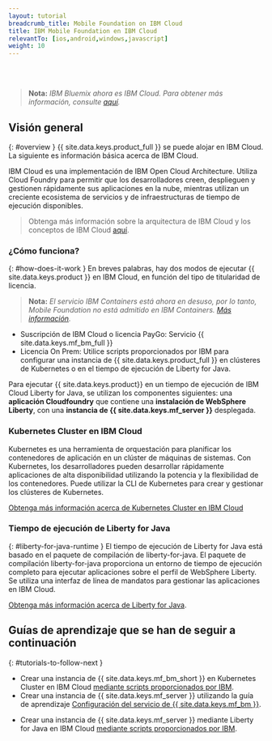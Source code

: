```yaml
---
layout: tutorial
breadcrumb_title: Mobile Foundation on IBM Cloud
title: IBM Mobile Foundation en IBM Cloud
relevantTo: [ios,android,windows,javascript]
weight: 10
---
```

<!-- NLS_CHARSET=UTF-8 -->
<br/><br/>
> **Nota:** *IBM Bluemix ahora es IBM Cloud. Para obtener más información, consulte [aquí](https://www.ibm.com/blogs/bluemix/2017/10/bluemix-is-now-ibm-cloud/).*

## Visión general
{: #overview }
{{ site.data.keys.product_full }} se puede alojar en IBM Cloud. La siguiente es información básica acerca de IBM Cloud.

IBM Cloud es una implementación de IBM Open Cloud Architecture. Utiliza Cloud Foundry para permitir que los desarrolladores creen, desplieguen y gestionen rápidamente sus aplicaciones en la nube, mientras utilizan un creciente ecosistema de servicios y de infraestructuras de tiempo de ejecución disponibles.

> Obtenga más información sobre la arquitectura de IBM Cloud y los conceptos de IBM Cloud [aquí](https://console.bluemix.net/docs/overview/ibm-cloud.html#overview).

### ¿Cómo funciona?
{: #how-does-it-work }
En breves palabras, hay dos modos de ejecutar {{ site.data.keys.product }} en IBM Cloud, en función del tipo de titularidad de licencia.

> **Nota:** *El servicio IBM Containers está ahora en desuso, por lo tanto, Mobile Foundation no está admitido en IBM Containers. [Más información](https://www.ibm.com/blogs/bluemix/2017/07/deprecation-single-scalable-group-container-service-bluemix-public/).*

* Suscripción de IBM Cloud o licencia PayGo: Servicio {{ site.data.keys.mf_bm_full }}
* Licencia On Prem: Utilice scripts proporcionados por IBM para configurar una instancia de {{ site.data.keys.product_full }} en clústeres de Kubernetes o en el tiempo de ejecución de Liberty for Java.

<!--To run {{ site.data.keys.product }} on Bluemix IBM Containers, several components must interact with one another: the first component is an **image** that contains a **Linux distribution with a WebSphere Liberty installation**, with a **{{ site.data.keys.mf_server }} instance** deployed to it. The image is then stored inside an **IBM Container**, and the IBM Container is managed by **Bluemix**.-->

Para ejecutar {{ site.data.keys.product}} en un tiempo de ejecución de IBM Cloud Liberty for Java, se utilizan los componentes siguientes: una **aplicación Cloudfoundry** que contiene una **instalación de WebSphere Liberty**, con una **instancia de {{ site.data.keys.mf_server }}** desplegada.

### Kubernetes Cluster en IBM Cloud
Kubernetes es una herramienta de orquestación para planificar los contenedores de aplicación en un clúster de máquinas de sistemas. Con Kubernetes, los desarrolladores pueden desarrollar rápidamente aplicaciones de alta disponibilidad utilizando la potencia y la flexibilidad de los contenedores.
Puede utilizar la CLI de Kubernetes para crear y gestionar los clústeres de Kubernetes.

[Obtenga más información acerca de Kubernetes Cluster en IBM Cloud](https://console.bluemix.net/docs/containers/cs_tutorials.html#cs_tutorials)

<!--### IBM Containers
{: #ibm-containers }
IBM Containers are objects that are used to run images in a hosted cloud environment. IBM Containers hold everything that an app needs to run.

IBM Container infrastructure includes a private registry for your images, so that you can upload, store, and retrieve them. You can make those images available for Bluemix to manage them. A command line interface is then used to manage your containers on Bluemix - More on this in the following tutorials.

[Learn more about IBM Containers](https://www.ng.bluemix.net/docs/containers/container_index.html).-->

### Tiempo de ejecución de Liberty for Java
{: #liberty-for-java-runtime }
El tiempo de ejecución de Liberty for Java está basado en el paquete de compilación de liberty-for-java. El paquete de compilación liberty-for-java proporciona un entorno de tiempo de ejecución completo para ejecutar aplicaciones sobre el perfil de WebSphere Liberty. Se utiliza una interfaz de línea de mandatos para gestionar las aplicaciones en IBM Cloud.

[Obtenga más información acerca de Liberty for Java](https://console.bluemix.net/docs/runtimes/liberty/index.html).


## Guías de aprendizaje que se han de seguir a continuación
{: #tutorials-to-follow-next }

* Crear una instancia de {{ site.data.keys.mf_bm_short }} en Kubernetes Cluster en IBM Cloud [mediante scripts proporcionados por IBM](mobilefirst-server-on-kubernetes-using-scripts/).
* Crear una instancia de {{ site.data.keys.mf_server }} utilizando la guía de aprendizaje [Configuración del servicio de {{ site.data.keys.mf_bm }}](using-mobile-foundation/).
<!--* Create a {{ site.data.keys.mf_server }} instance on Bluemix [using IBM provided scripts](mobilefirst-server-using-scripts/) using IBM Containers.-->
* Crear una instancia de {{ site.data.keys.mf_server }} mediante Liberty for Java en IBM Cloud [mediante scripts proporcionados por IBM](mobilefirst-server-using-scripts-lbp/).
